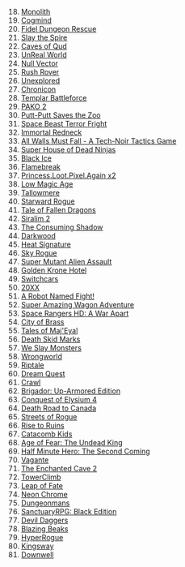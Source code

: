 00018.	[Monolith](http://store.steampowered.com/app/603960)
00032.	[Cogmind](http://store.steampowered.com/app/722730)
00042.	[Fidel Dungeon Rescue](http://store.steampowered.com/app/573170)
00054.	[Slay the Spire](http://store.steampowered.com/app/646570)
00056.	[Caves of Qud](http://store.steampowered.com/app/333640)
00102.	[UnReal World](http://store.steampowered.com/app/351700)
00130.	[Null Vector](http://store.steampowered.com/app/608110)
00136.	[Rush Rover](http://store.steampowered.com/app/438320)
00148.	[Unexplored](http://store.steampowered.com/app/506870)
00175.	[Chronicon](http://store.steampowered.com/app/375480)
00188.	[Templar Battleforce](http://store.steampowered.com/app/370020)
00217.	[PAKO 2](http://store.steampowered.com/app/612370)
00259.	[Putt-Putt Saves the Zoo](http://store.steampowered.com/app/294660)
00272.	[Space Beast Terror Fright](http://store.steampowered.com/app/357330)
00284.	[Immortal Redneck](http://store.steampowered.com/app/595140)
00325.	[All Walls Must Fall - A Tech-Noir Tactics Game](http://store.steampowered.com/app/628290)
00327.	[Super House of Dead Ninjas](http://store.steampowered.com/app/224820)
00338.	[Black Ice](http://store.steampowered.com/app/311800)
00340.	[Flamebreak](http://store.steampowered.com/app/399640)
00350.	[Princess.Loot.Pixel.Again x2](http://store.steampowered.com/app/718090)
00352.	[Low Magic Age](http://store.steampowered.com/app/576770)
00384.	[Tallowmere](http://store.steampowered.com/app/340520)
00437.	[Starward Rogue](http://store.steampowered.com/app/410820)
00449.	[Tale of Fallen Dragons](http://store.steampowered.com/app/570980)
00458.	[Siralim 2](http://store.steampowered.com/app/464620)
00461.	[The Consuming Shadow](http://store.steampowered.com/app/403830)
00474.	[Darkwood](http://store.steampowered.com/app/274520)
00482.	[Heat Signature](http://store.steampowered.com/app/268130)
00525.	[Sky Rogue](http://store.steampowered.com/app/381020)
00533.	[Super Mutant Alien Assault](http://store.steampowered.com/app/368680)
00541.	[Golden Krone Hotel](http://store.steampowered.com/app/497800)
00544.	[Switchcars](http://store.steampowered.com/app/442210)
00551.	[20XX](http://store.steampowered.com/app/322110)
00558.	[A Robot Named Fight!](http://store.steampowered.com/app/603530)
00567.	[Super Amazing Wagon Adventure](http://store.steampowered.com/app/250500)
00570.	[Space Rangers HD: A War Apart](http://store.steampowered.com/app/214730)
00581.	[City of Brass](http://store.steampowered.com/app/301840)
00594.	[Tales of Maj'Eyal](http://store.steampowered.com/app/259680)
00615.	[Death Skid Marks](http://store.steampowered.com/app/326150)
00623.	[We Slay Monsters](http://store.steampowered.com/app/332540)
00645.	[Wrongworld](http://store.steampowered.com/app/664750)
00674.	[Riptale](http://store.steampowered.com/app/616000)
00677.	[Dream Quest](http://store.steampowered.com/app/557410)
00678.	[Crawl](http://store.steampowered.com/app/293780)
00680.	[Brigador: Up-Armored Edition](http://store.steampowered.com/app/274500)
00692.	[Conquest of Elysium 4](http://store.steampowered.com/app/403950)
00699.	[Death Road to Canada](http://store.steampowered.com/app/252610)
00702.	[Streets of Rogue](http://store.steampowered.com/app/512900)
00704.	[Rise to Ruins](http://store.steampowered.com/app/328080)
00735.	[Catacomb Kids](http://store.steampowered.com/app/315840)
00737.	[Age of Fear: The Undead King](http://store.steampowered.com/app/351480)
00743.	[Half Minute Hero: The Second Coming](http://store.steampowered.com/app/240970)
00744.	[Vagante](http://store.steampowered.com/app/323220)
00751.	[The Enchanted Cave 2](http://store.steampowered.com/app/368610)
00759.	[TowerClimb](http://store.steampowered.com/app/396640)
00797.	[Leap of Fate](http://store.steampowered.com/app/363420)
00807.	[Neon Chrome](http://store.steampowered.com/app/428750)
00808.	[Dungeonmans](http://store.steampowered.com/app/288120)
00812.	[SanctuaryRPG: Black Edition](http://store.steampowered.com/app/328760)
00814.	[Devil Daggers](http://store.steampowered.com/app/422970)
00828.	[Blazing Beaks](http://store.steampowered.com/app/585710)
00887.	[HyperRogue](http://store.steampowered.com/app/342610)
00921.	[Kingsway](http://store.steampowered.com/app/588950)
00930.	[Downwell](http://store.steampowered.com/app/360740)
